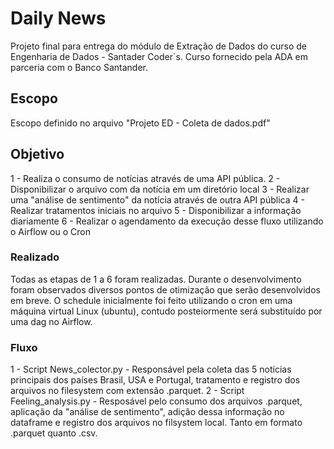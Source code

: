 # Daily News

Projeto final para entrega do módulo de Extração de Dados do curso de Engenharia de Dados - Santader Coder`s.
Curso fornecido pela ADA em parceria com o Banco Santander.

## Escopo

Escopo definido no arquivo "Projeto ED - Coleta de dados.pdf"

## Objetivo

1 - Realiza o consumo de notícias através de uma API pública.
2 - Disponibilizar o arquivo com da notícia em um diretório local
3 - Realizar uma "análise de sentimento" da notícia através de outra API pública
4 - Realizar tratamentos iniciais no arquivo
5 - Disponibilizar a informação diariamente
6 - Realizar o agendamento da execução desse fluxo utilizando o Airflow ou o Cron

### Realizado

Todas as etapas de 1 a 6 foram realizadas.
Durante o desenvolvimento foram observados diversos pontos de otimização que serão desenvolvidos em breve.
O schedule inicialmente foi feito utilizando o cron em uma máquina virtual Linux (ubuntu), contudo posteiormente será substituído por uma dag no Airflow.

### Fluxo
1 - Script News_colector.py - Responsável pela coleta das 5 notícias principais dos países Brasil, USA e Portugal, tratamento e registro dos arquivos no filesystem com extensão .parquet.
2 - Script Feeling_analysis.py - Resposável pelo consumo dos arquivos .parquet, aplicação da "análise de sentimento", adição dessa informação no dataframe e registro dos arquivos no filsystem local. Tanto em formato .parquet quanto .csv.
